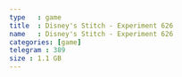 ```yaml
---
type   : game
title  : Disney's Stitch - Experiment 626
name   : Disney's Stitch - Experiment 626
categories: [game]
telegram : 389
size : 1.1 GB
---
```




